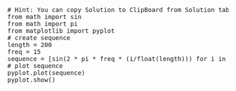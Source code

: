 <pre class="file" data-target="clipboard">
# Hint: You can copy Solution to ClipBoard from Solution tab in Step 4
from math import sin
from math import pi
from matplotlib import pyplot
# create sequence
length = 200
freq = 15
sequence = [sin(2 * pi * freq * (i/float(length))) for i in range(length)]
# plot sequence
pyplot.plot(sequence)
pyplot.show()
</pre>

